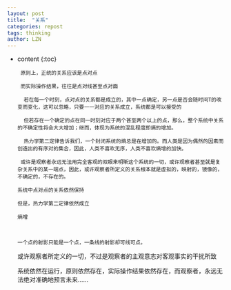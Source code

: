 ```yaml
---
layout: post
title:  "关系"
categories: repost
tags: thinking
author: LZN
---
```


* content
{:toc}

       原则上，正统的关系应该是点对点

       而实际操作结果，往往是点对线甚至点对面

        若在每一个时刻，点对点的关系都是成立的，其中一点确定，另一点是否会随时间T的改变而变化，这可以忽略，只要一一对应的关系成立，系统都是可以接受的

        但若存在一个确定的点在同一时刻对应于两个甚至两个以上的点，那么，整个系统中关系的不确定性将会大大增加；继而，体现为系统的混乱程度即熵的增加。

        热力学第二定律告诉我们，一个封闭系统的熵总是在增加的。而人类是因为偶然的因素而创造出的有序对的集合，因此，人类不喜欢无序，人类不喜欢熵增的加快。

       或许是观察者永远无法用完全客观的双眼来明晰这个系统的一切，或许观察者甚至就是复杂关系中的某一端点，因此，或许观察者所定义的关系根本就是虚拟的，映射的，镜像的，不确定的，不存在的。

      系统中点对点的关系依然保持

      但是，热力学第二定律依然成立

      熵增

     

      一个点的射影只能是一个点，一条线的射影却可线可点。

    

     或许观察者所定义的一切，不过是观察者的主观意志对客观事实的干扰所致

     系统依然在运行，原则依然存在，实际操作结果依然存在，而观察者，永远无法绝对准确地预言未来……
